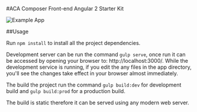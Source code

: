 #ACA Composer Front-end Angular 2 Starter Kit

![Example App](https://cloud.githubusercontent.com/assets/20103948/19332942/9213791c-913c-11e6-9fa3-7e0513daa93f.png)

##Usage

Run `npm install` to install all the project dependencies.

Development server can be run the command `gulp serve`, once run it can be accessed by opening your browser to: http://localhost:3000/.
While the development service is running, if you edit the any files in the app directory, you'll see the changes take effect in your browser almost immediately.

The build the project run the command `gulp build:dev` for development build and `gulp build:prod` for a production build.

The build is static therefore it can be served using any modern web server.
